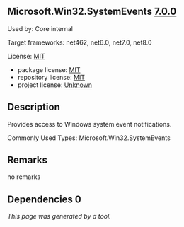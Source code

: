 Microsoft.Win32.SystemEvents [7.0.0](https://www.nuget.org/packages/Microsoft.Win32.SystemEvents/7.0.0)
--------------------

Used by: Core internal

Target frameworks: net462, net6.0, net7.0, net8.0

License: [MIT](../../../../licenses/mit) 

- package license: [MIT](https://licenses.nuget.org/MIT) 
- repository license: [MIT](https://github.com/dotnet/runtime) 
- project license: [Unknown](https://dot.net/) 

Description
-----------
Provides access to Windows system event notifications.

Commonly Used Types:
Microsoft.Win32.SystemEvents

Remarks
-----------
no remarks


Dependencies 0
-----------


*This page was generated by a tool.*